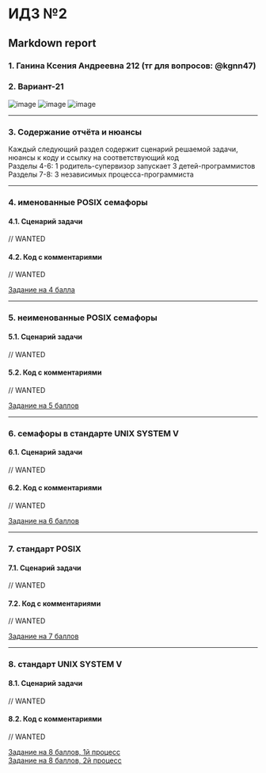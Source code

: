 #  ИДЗ №2 #
## Markdown report <br> ##

### 1. Ганина Ксения Андреевна 212 (тг для вопросов: @kgnn47) <br> ###
### 2. Вариант-21 <br> ###

![image](https://user-images.githubusercontent.com/114473740/233373017-42e56507-db24-47fd-a033-ff46b3e36a59.png)
![image](https://user-images.githubusercontent.com/114473740/232320682-3f8504cb-5b03-4b67-869a-c32d4fa825c1.png)
![image](https://user-images.githubusercontent.com/114473740/232320698-cfeb096e-79c6-46d7-9731-20ce879d40da.png)
________________________

### 3. Содержание отчёта и нюансы <br> ###

Каждый следующий раздел содержит сценарий решаемой задачи, нюансы к коду и ссылку на соответствующий код <br>
Разделы 4-6: 1 родитель-супервизор запускает 3 детей-программистов <br>
Разделы 7-8: 3 независимых процесса-программиста <br>
________________________

### 4. именованные POSIX семафоры <br> ###

#### 4.1. Сценарий задачи <br> ####

// WANTED

#### 4.2. Код с комментариями <br> ####

// WANTED

[Задание на 4 балла](https://github.com/kseniag03/OS-IHW-1/blob/master/programs/4/4-task.c) <br>
________________________

### 5. неименованные POSIX семафоры <br> ###

#### 5.1. Сценарий задачи <br> ####

// WANTED

#### 5.2. Код с комментариями <br> ####

// WANTED

[Задание на 5 баллов](https://github.com/kseniag03/OS-IHW-1/blob/master/programs/5/5-task.c) <br>
________________________

### 6. семафоры в стандарте UNIX SYSTEM V <br> ###

#### 6.1. Сценарий задачи <br> ####

// WANTED

#### 6.2. Код с комментариями <br> ####

// WANTED

[Задание на 6 баллов](https://github.com/kseniag03/OS-IHW-1/blob/master/programs/6/6-task.c) <br>
________________________

### 7. стандарт POSIX <br> ###

#### 7.1. Сценарий задачи <br> ####

// WANTED

#### 7.2. Код с комментариями <br> ####

// WANTED

[Задание на 7 баллов](https://github.com/kseniag03/OS-IHW-1/blob/master/programs/7/7-task.c) <br>
________________________

### 8. стандарт UNIX SYSTEM V <br> ###

#### 8.1. Сценарий задачи <br> ####

// WANTED

#### 8.2. Код с комментариями <br> ####

// WANTED

[Задание на 8 баллов, 1й процесс](https://github.com/kseniag03/OS-IHW-1/blob/master/programs/8/8-task-1.c) <br>
[Задание на 8 баллов, 2й процесс](https://github.com/kseniag03/OS-IHW-1/blob/master/programs/8/8-task-2.c) <br>



